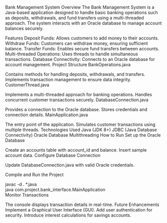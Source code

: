 Bank Management System
Overview
The Bank Management System is a Java-based application designed to handle basic banking operations such as deposits, withdrawals, and fund transfers using a multi-threaded approach. The system interacts with an Oracle database to manage account balances securely.

Features
Deposit Funds: Allows customers to add money to their accounts.
Withdraw Funds: Customers can withdraw money, ensuring sufficient balance.
Transfer Funds: Enables secure fund transfers between accounts.
Multi-threaded Operations: Uses threads to handle simultaneous transactions.
Database Connectivity: Connects to an Oracle database for account management.
Project Structure
BankOperations.java

Contains methods for handling deposits, withdrawals, and transfers.
Implements transaction management to ensure data integrity.
CustomerThread.java

Implements a multi-threaded approach for banking operations.
Handles concurrent customer transactions securely.
DatabaseConnection.java

Provides a connection to the Oracle database.
Stores credentials and connection details.
MainApplication.java

The entry point of the application.
Simulates customer transactions using multiple threads.
Technologies Used
Java (JDK 8+)
JDBC (Java Database Connectivity)
Oracle Database
Multithreading
How to Run
Set up the Oracle Database

Create an accounts table with account_id and balance.
Insert sample account data.
Configure Database Connection

Update DatabaseConnection.java with valid Oracle credentials.

Compile and Run the Project

javac -d . *.java  
java com.project.bank_interface.MainApplication  
Monitor Transactions

The console displays transaction details in real-time.
Future Enhancements
Implement a Graphical User Interface (GUI).
Add user authentication for security.
Introduce interest calculations for savings accounts.
